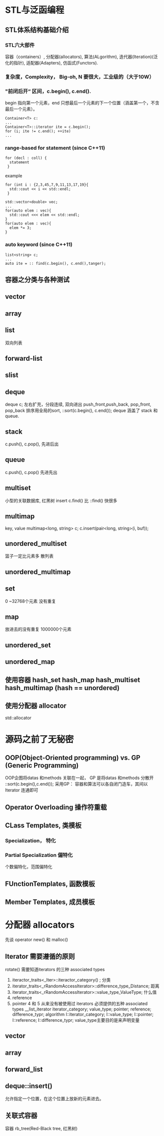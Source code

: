 # STL与泛函编程
## STL体系结构基础介绍
### STL六大部件
容器（containers）, 分配器(allocators), 算法(ALgorithm), 迭代器(Iteration)(泛化的指针), 适配器(Adapters), 仿函式(Functors).
### 复杂度，Complexity， Big-oh, N 要很大，工业级的（大于10W）
### "前闭后开“ 区间，c.begin(), c.end().
begin 指向第一个元素，end 只想最后一个元素的下一个位置（涵盖第一个，不含最后一个元素）。
```
Container<T> c:
...
Container<T>::iterator ite = c.begin();
for (i; ite != c.end(); ++ite)
...
```
### range-based for statement (since C++11)
```
for (decl : coll) {
  statement
 }
```
example
```
for (int i : {2,3,45,7,9,11,13,17,19}{
  std::cout << i << std::endl;
 }
```
```
std::vector<double> vec;
...
for(auto elem : vec){
  std::cout <<< elem << std::endl;
}
for(auto elem : vec){
  elem *= 3;
}
```
### auto keyword (since C++11)
```
list<string> c;
...
auto ite = :: find(c.begin(), c.end(),tanger);
```

## 容器之分类与各种测试
## vector
## array
## list 
双向列表
## forward-list
## slist
## deque
deque<string> c;
左右扩充，分段连续, 双向进出 push_front,push_back, pop_front, pop_back
排序用全局的sort, ::sort(c.begin(), c.end());
deque 涵盖了 stack 和 queue.

## stack
c.push(), c.pop(), 先进后出

## queue
c.push(), c.pop() 先进先出

## multiset 
小型的关联数据库, 红黑树
insert 
c.find() 比 ::find() 快很多

## multimap
key, value
multimap<long, string> c; 
c.insert(pair<long, string>(i, buf));

## unordered_multiset
篮子一定比元素多
散列表
## unordered_multimap

## set
0 ~32768个元素 没有重复
## map
放进去的没有重复 1000000个元素
## unordered_set
## unordered_map

## 使用容器 hash_set hash_map hash_multiset hash_multimap (hash == unordered) 

## 使用分配器 allocator
std::allocator

# 源码之前了无秘密

## OOP(Object-Oriented programming) vs. GP (Generic Programming)
OOP企图将datas 和methods 关联在一起， GP 是将datas 和methods 分散开
::sort(c.begin(),c.end());
采用GP：
容器和算法可以各自闭门造车，其间以Iterator 连通即可
## Operator Overloading 操作符重载

## CLass Templates, 类模板
### Specialization， 特化
### Partial Specialization 偏特化
个数偏特化，范围偏特化
## FUnctionTemplates, 函数模板
## Member Templates, 成员模板

# 分配器 allocators
先谈 operator new() 和 malloc()

## Iterator 需要遵循的原则
rotate() 需要知道iterators 的三种 associated types
1. iteractor_traits<_Iter>::iteractor_category() ; 分类
2. iterator_traits<_rRandomAccessIterator>::difference_type_Distance; 距离
3. iterator_traits<_rRandomAccessIterator>::value_type_ValueType; 什么值
4. reference
5. pointer
4 和 5 从来没有被使用过
iterators 必须提供的五种 associated types
__list_iterator
iterator_category; value_type; pointer; reference; difference_typr; 
algorithm 
I::iterator_category; I::value_type; I::pointer; I::reference; I::difference_typr;
value_type主要目的是来声明变量

## vector

## array
## forward_list
## deque<T>::insert()
允许指定一个位置，在这个位置上放新的元素进去。
  
  
## 关联式容器
容器 rb_tree(Red-Black tree, 红黑树)

